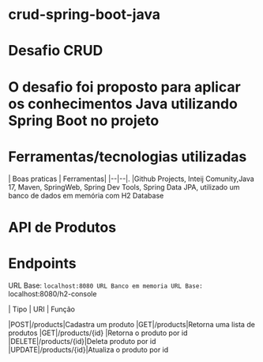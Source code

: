 # crud-spring-boot-java
# Desafio CRUD
# O desafio foi proposto para aplicar os conhecimentos Java utilizando Spring Boot no projeto

# Ferramentas/tecnologias utilizadas

| Boas praticas | Ferramentas| |--|--|. |Github Projects, Inteij Comunity,Java 17, Maven, SpringWeb, Spring Dev Tools, Spring Data JPA, utilizado um banco de dados em memória com H2 Database

# API de Produtos

# Endpoints

URL Base: `localhost:8080
URL Banco em memoria URL Base: `localhost:8080/h2-console

| Tipo | URI | Função

|POST|/products|Cadastra um produto
|GET|/products|Retorna uma lista de produtos
|GET|/products/{id} |Retorna o produto por id
|DELETE|/products/{id}|Deleta produto por id
|UPDATE|/products/{id}|Atualiza o produto por id
